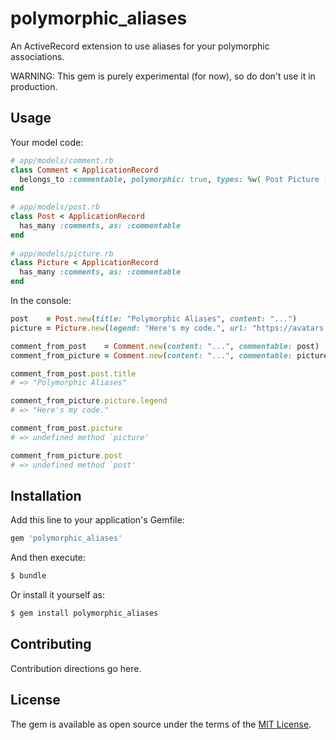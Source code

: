 # polymorphic_aliases
An ActiveRecord extension to use aliases for your polymorphic associations.

WARNING: This gem is purely experimental (for now), so do don't use it in production.
## Usage
Your model code:
```ruby    
# app/models/comment.rb    
class Comment < ApplicationRecord    
  belongs_to :commentable, polymorphic: true, types: %w( Post Picture )    
end    
    
# app/models/post.rb    
class Post < ApplicationRecord    
  has_many :comments, as: :commentable    
end    
    
# app/models/picture.rb    
class Picture < ApplicationRecord    
  has_many :comments, as: :commentable    
end
```
In the console:
```ruby
post    = Post.new(title: "Polymorphic Aliases", content: "...")
picture = Picture.new(legend: "Here's my code.", url: "https://avatars.githubusercontent.com/u/47113995?v=4")

comment_from_post    = Comment.new(content: "...", commentable: post)
comment_from_picture = Comment.new(content: "...", commentable: picture)

comment_from_post.post.title
# => "Polymorphic Aliases"

comment_from_picture.picture.legend
# => "Here's my code."

comment_from_post.picture
# => undefined method `picture'

comment_from_picture.post
# => undefined method `post'
```

## Installation
Add this line to your application's Gemfile:

```ruby
gem 'polymorphic_aliases'
```

And then execute:
```bash
$ bundle
```

Or install it yourself as:
```bash
$ gem install polymorphic_aliases
```

## Contributing
Contribution directions go here.

## License
The gem is available as open source under the terms of the [MIT License](https://opensource.org/licenses/MIT).
